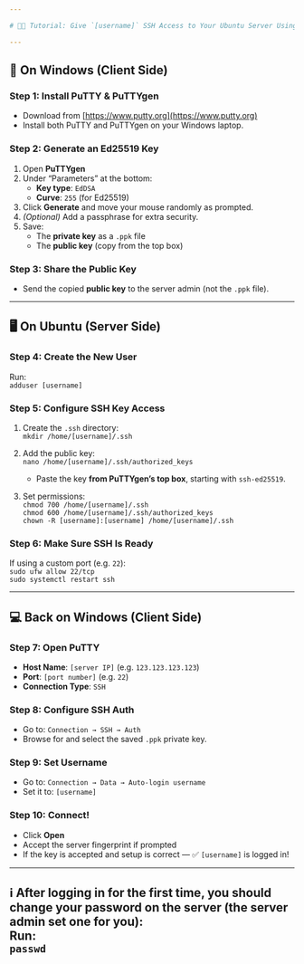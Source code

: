 ```yaml
---

# 🧑‍🏫 Tutorial: Give `[username]` SSH Access to Your Ubuntu Server Using PuTTY

---
```


## 🧰 On Windows (Client Side)

### Step 1: Install PuTTY & PuTTYgen  
- Download from [https://www.putty.org](https://www.putty.org)  
- Install both PuTTY and PuTTYgen on your Windows laptop.

### Step 2: Generate an Ed25519 Key  
1. Open **PuTTYgen**  
2. Under “Parameters” at the bottom:  
   - **Key type**: `EdDSA`  
   - **Curve**: `255` (for Ed25519)  
3. Click **Generate** and move your mouse randomly as prompted.  
4. *(Optional)* Add a passphrase for extra security.  
5. Save:  
   - The **private key** as a `.ppk` file  
   - The **public key** (copy from the top box)

### Step 3: Share the Public Key  
- Send the copied **public key** to the server admin (not the `.ppk` file).

---

## 🖥️ On Ubuntu (Server Side)

### Step 4: Create the New User  
Run:  
`adduser [username]`

### Step 5: Configure SSH Key Access  
1. Create the `.ssh` directory:  
   `mkdir /home/[username]/.ssh`

2. Add the public key:  
   `nano /home/[username]/.ssh/authorized_keys`  
   - Paste the key **from PuTTYgen’s top box**, starting with `ssh-ed25519`.

3. Set permissions:  
   `chmod 700 /home/[username]/.ssh`  
   `chmod 600 /home/[username]/.ssh/authorized_keys`  
   `chown -R [username]:[username] /home/[username]/.ssh`

### Step 6: Make Sure SSH Is Ready  
If using a custom port (e.g. `22`):  
`sudo ufw allow 22/tcp`  
`sudo systemctl restart ssh`

---

## 💻 Back on Windows (Client Side)

### Step 7: Open PuTTY  
- **Host Name**: `[server IP]` (e.g. `123.123.123.123`)  
- **Port**: `[port number]` (e.g. `22`)  
- **Connection Type**: `SSH`

### Step 8: Configure SSH Auth  
- Go to: `Connection → SSH → Auth`  
- Browse for and select the saved `.ppk` private key.

### Step 9: Set Username  
- Go to: `Connection → Data → Auto-login username`  
- Set it to: `[username]`

### Step 10: Connect!  
- Click **Open**  
- Accept the server fingerprint if prompted  
- If the key is accepted and setup is correct — ✅ `[username]` is logged in!

---

**ℹ️ After logging in for the first time, you should change your password on the server (the server admin set one for you):**  
Run:  
`passwd`
---
